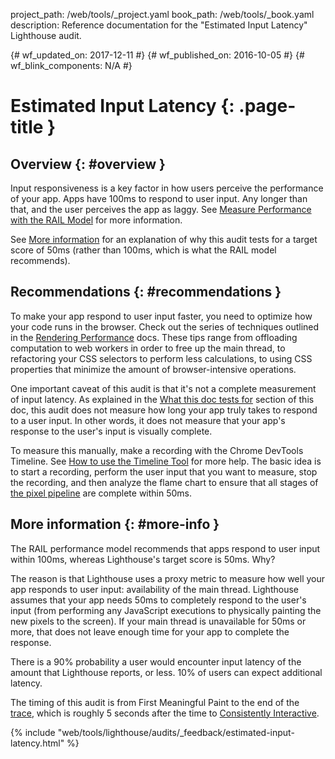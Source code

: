 project_path: /web/tools/_project.yaml
book_path: /web/tools/_book.yaml
description: Reference documentation for the "Estimated Input Latency" Lighthouse audit.

{# wf_updated_on: 2017-12-11 #}
{# wf_published_on: 2016-10-05 #}
{# wf_blink_components: N/A #}

# Estimated Input Latency  {: .page-title }

## Overview {: #overview }

Input responsiveness is a key factor in how users perceive the performance
of your app. Apps have 100ms to respond to user input. Any longer than that,
and the user perceives the app as laggy. See [Measure Performance with the RAIL
Model](/web/fundamentals/performance/rail) for more information.

See [More information](#more-info) for an explanation of why this audit tests
for a target score of 50ms (rather than 100ms, which is what the RAIL model recommends).

## Recommendations {: #recommendations }

To make your app respond to user input faster, you need to optimize how
your code runs in the browser. Check out the series of techniques outlined
in the [Rendering Performance](/web/fundamentals/performance/rendering/)
docs. These tips range from offloading computation to web workers in order
to free up the main thread, to refactoring your CSS selectors to perform
less calculations, to using CSS properties that minimize the amount of
browser-intensive operations.

One important caveat of this audit is that it's not a complete measurement of
input latency. As explained in the [What this doc tests for](#what) section
of this doc, this audit does not measure how long your app truly takes
to respond to a user input. In other words, it does not measure that your app's
response to the user's input is visually complete.

To measure this manually, make a recording with the
Chrome DevTools Timeline. See [How to use the Timeline
Tool](/web/tools/chrome-devtools/evaluate-performance/timeline-tool) for more
help. The basic idea is to start a recording, perform the user input that
you want to measure, stop the recording, and then analyze the flame chart
to ensure that all stages of [the pixel
pipeline](/web/fundamentals/performance/rendering/#the_pixel_pipeline) are
complete within 50ms.

## More information {: #more-info }

The RAIL performance model recommends that apps respond to user input within
100ms, whereas Lighthouse's target score is 50ms. Why?

The reason is that Lighthouse uses a proxy metric to measure how well your
app responds to user input: availability of the main thread. Lighthouse
assumes that your app needs 50ms to completely respond to the user's input
(from performing any JavaScript executions to physically painting the new
pixels to the screen). If your main thread is unavailable for 50ms or more,
that does not leave enough time for your app to complete the response.

There is a 90% probability a user would encounter input latency of the
amount that Lighthouse reports, or less. 10% of users can expect additional
latency.

The timing of this audit is from First Meaningful Paint to the end of the [trace][trace],
which is roughly 5 seconds after the time to [Consistently Interactive][CI].

[trace]: https://www.chromium.org/developers/how-tos/trace-event-profiling-tool
[CI]: /web/tools/lighthouse/audits/consistently-interactive

{% include "web/tools/lighthouse/audits/_feedback/estimated-input-latency.html" %}

